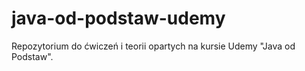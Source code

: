 # java-od-podstaw-udemy
Repozytorium do ćwiczeń i teorii opartych na kursie Udemy "Java od Podstaw". 
